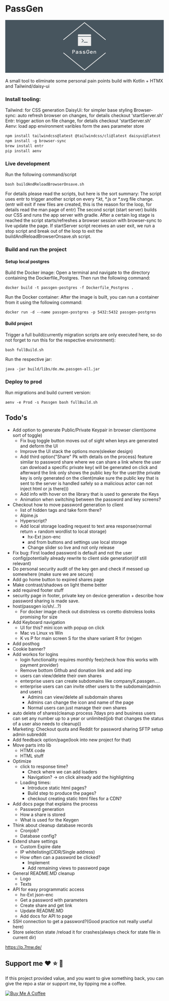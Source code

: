 # PassGen

![logo](https://github.com/MartinWie/PassGen/blob/master/logo.png)

A small tool to eliminate some personal pain points build with Kotlin + HTMX and Tailwind/daisy-ui

### Install tooling:

Tailwind: for CSS generation
DaisyUi: for simpler base styling
Browser-sync: auto refresh browser on changes, for details checkout 'startServer.sh'
Entr: trigger action on file change, for details checkout 'startServer.sh'
Aenv: load app environment varibles form the aws parameter store

```Terminal
npm install tailwindcss@latest @tailwindcss/cli@latest daisyui@latest
npm install -g browser-sync 
brew install entr
pip install aenv
```

### Live development

Run the following command/script

```Terminal
bash buildAndReloadBrowserOnsave.sh
```

For details please read the scripts, but here is the sort summary:
The script uses entr to trigger another script on every *.kt, *.js or *.svg file change.
(entr will exit if new files are created, this is the reason for the loop, for details read the man page of entr)
The second script (start server) builds our CSS and runs the app server with gradle.
After a certain log stage is reached the script starts/refreshes a browser session with browser-sync to live update the
page.
If startServer script receives an user exit, we run a stop script and break out of the loop to exit the
buildAndReloadBrowserOnsave.sh script.

### Build and run the project

#### Setup local postgres

Build the Docker image: Open a terminal and navigate to the directory containing the Dockerfile_Postgres. Then run the
following command:

```Terminal
docker build -t passgen-postgres -f Dockerfile_Postgres .
```

Run the Docker container: After the image is built, you can run a container from it using the following command:

```Terminal
docker run -d --name passgen-postgres -p 5432:5432 passgen-postgres
```

#### Build project

Trigger a full build(currently migration scripts are only executed here, so do not forget to run this for the respective
environment):

```Terminal
bash fullBuild.sh
```

Run the respective jar:

```Terminal
java -jar build/libs/de.mw.passgen-all.jar 
```

### Deploy to prod

Run migrations and build current version:

```Terminal
aenv -e Prod -s Passgen bash fullBuild.sh
```

## Todo's

- Add option to generate Public/Private Keypair in browser client(some sort of toggle)
    - Fix bug toggle button moves out of sight when keys are generated and deform the UI
    - Improve the UI stack the options more(sleeker design)
    - Add third option("Share" Pk with details on the process) feature similar to password share where we can share a
      link where the user can dowload a specific private key(
      will be generated on click and afterward the link only shows the public key for the user(the private key is only
      generated on the client(make sure the public key that is sent to the server is handled safely so a malicious
      actor can not inject html or js there)))
    - Add info with hover on the library that is used to generate the Keys
    - Animation when switching between the password and key screens?
- Checkout how to move password generation to client
    - list of hidden tags and take form there?
    - Alpine.js
    - Hyperscript?
    - Add local storage loading request to text area response(normal return + random wordlist to local storage)
        - hx-Ext json-enc
        - and from buttons and settings use local storage
        - Change slider so live and not only release
- Fix bug: First loaded password is default and not the user config(potentially already rewrite to client side
  generation)(if still relevant)
- Do personal security audit of the key gen and check if messed up somewhere (make sure we are secure)
- Add go home button to expired shares page
- Make contrast/shadows on light theme better
- add required footer stuff
- security page in footer, private key on device generation + describe how password sharing is made save.
- host(passgen io/sh/...?)
    - For docker image check out distroless vs coretto distroless looks promising for size
- Add Keyboard navigation
    - UI for this? mini icon with popup on click
    - Mac vs Linux vs Win
    - K vs P for main screen S for the share variant R for (re)gen
- Add posthog
- Cookie banner?
- Add workos for logins
    - login functionality requires monthly fee(check how this works with payment provider)
    - Remove bottom Github and donation link and add imp
    - users can view/delete their own shares
    - enterprise users can create subdomains like companyX.passgen....
    - enterprise users can can invite other users to the subdomain(admin and users)
        - Admins can view/delete all subdomain shares
        - Admins can change the icon and name of the page
        - Normal users can just manage their own shares
- auto delete of shares(cleanup process 7days pro and business users can set any number up to a year or unlimited(job
  that changes the status of a user also needs to cleanup))
- Marketing: Checkout quota and Reddit for password sharing SFTP setup admin subreddit
- Add feedback option/page(look into new project for that)
- Move parts into lib
    - HTMX code
    - HTML stuff
- Optimize
    - click to response time?
        - Check where we can add loaders
        - Navigation? -> on click already add the highlighting
    - Loading times:
        - Introduce static html pages?
        - Build step to produce the pages?
        - checkout creating static html files for a CDN?
- Add docs page that explains the process
    - Password generation
    - How a share is stored
    - What is used for the Keygen
- Think about cleanup database records
    - Cronjob?
    - Database config?
- Extend share settings
    - Custom Expire date
    - IP whitelisting(CIDR/Single address)
    - How often can a password be clicked?
        - Implement
        - Add remaining views to password page
- General README.MD cleanup
    - Logo
    - Texts
- API for easy programmatic access
    - hx-Ext json-enc
    - Get a password with parameters
    - Create share and get link
    - Update README.MD
    - Add docs for API to page
- SSH connection to get a password?(Good practice not really useful here)
- Store selection state /reload it for crashes(always check for state file in current dir)

https://p.7mw.de/

## Support me :heart: :star: :money_with_wings:

If this project provided value, and you want to give something back, you can give the repo a star or support me, by
tipping me a coffee.

<a href="https://buymeacoffee.com/MartinWie" target="_blank"><img src="https://cdn.buymeacoffee.com/buttons/v2/default-blue.png" alt="Buy Me A Coffee" width="170"></a>
